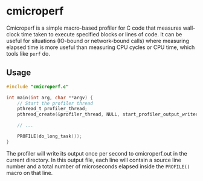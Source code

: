 # cmicroperf

Cmicroperf is a simple macro-based profiler for C code that measures wall-clock time taken to execute specified blocks or lines of code. It can be useful for situations (IO-bound or network-bound calls) where measuring elapsed time is more useful than measuring CPU cycles or CPU time, which tools like `perf` do.

## Usage

```c 
#include "cmicroperf.c"

int main(int arg, char **argv) {
    // Start the profiler thread
    pthread_t profiler_thread;
	pthread_create(&profiler_thread, NULL, start_profiler_output_writer, NULL);

    // ...

    PROFILE(do_long_task());
}
```

The profiler will write its output once per second to cmicroperf.out in the current directory. In this output file, each line will contain a source line number and a total number of microseconds elapsed inside the `PROFILE()` macro on that line.
